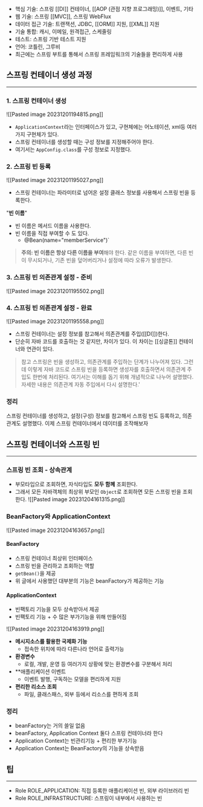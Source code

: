 - 핵심 기술: 스프링 [[DI]] 컨테이너, [[AOP (관점 지향 프로그래밍)]], 이벤트, 기타
- 웹 기술: 스프링 [[MVC]], 스프링 WebFlux
- 데이터 접근 기술: 트랜잭션, JDBC, [[ORM]] 지원, [[XML]] 지원
- 기술 통합: 캐시, 이메일, 원격접근, 스케줄링
- 테스트: 스프링 기반 테스트 지원
- 언어: 코틀린, 그루비
- 최근에는 스프링 부트를 통해서 스프링 프레임워크의 기술들을 편리하게 사용

## 스프링 컨테이너 생성 과정
---
### 1. 스프링 컨테이너 생성
![[Pasted image 20231201194815.png]]
- `ApplicationContext`라는 인터페이스가 있고, 구현체에는 어노테이션, xml등 여러가지 구현체가 있다.
- 스프링 컨테이너를 생성할 때는 구성 정보를 지정해주어야 한다.
- 여기서는 `AppConfig.class`를 구성 정보로 지정했다.

### 2. 스프링 빈 등록
![[Pasted image 20231201195027.png]]

- 스프링 컨테이너는 파라미터로 넘어온 설정 클래스 정보를 사용해서 스프링 빈을 등록한다.

"**빈 이름**"
- 빈 이름은 메서드 이름을 사용한다.
- 빈 이름을 직접 부여할 수 도 있다.
	- @Bean(name="memberService")`

> **주의: 빈 이름은 항상 다른 이름을 부여**해야 한다. 같은 이름을 부여하면, 다른 빈이 무시되거나, 기존 빈을 덮어버리거나 설정에 따라 오류가 발생한다.

### 3. 스프링 빈 의존관계 설정 - 준비
![[Pasted image 20231201195502.png]]

### 4. 스프링 빈 의존관계 설정 - 완료
![[Pasted image 20231201195558.png]]
- 스프링 컨테이너는 설정 정보를 참고해서 의존관계를 주입([[DI]])한다.
- 단순히 자바 코드를 호출하는 것 같지만, 차이가 있다. 이 차이는 [[싱글톤]] 컨테이너와 연관이 있다.

> 참고
> 스프링은 빈을 생성하고, 의존관계를 주입하는 단계가 나누어져 있다. 그런데 이렇게 자바 코드로 스프링 빈을 등록하면 생성자를 호출하면서 의존관계 주입도 한번에 처리된다. 여기서는 이해를 돕기 위해 개념적으로 나누어 설명했다. 자세한 내용은 의존관계 자동 주입에서 다시 설명한다.'

### 정리
스프링 컨테이너를 생성하고, 설정(구성) 정보를 참고해서 스프링 빈도 등록하고, 의존관계도 설명했다. 이제 스프링 컨테이너에서 데이터를 조작해보자


## 스프링 컨테이너와 스프링 빈
---
### 스프링 빈 조회 - 상속관계
- 부모타입으로 조회하면, 자식타입도 **모두 함꼐** 조회한다.
- 그래서 모든 자바객체의 최상위 부모인 `Object`로 조회하면 모든 스프링 빈을 조회한다.
![[Pasted image 20231204161315.png]]

### BeanFactory와 ApplicationContext

![[Pasted image 20231204163657.png]]
#### BeanFactory
- 스프링 컨테이너 최상위 인터페이스
- 스프링 빈을 관리하고 조회하는 역할
- `getBean()`을 제공
- 위 글에서 사용했던 대부분의 기능은 beanFactory가 제공하는 기능
#### ApplicationContext
- 빈팩토리 기능을 모두 상속받아서 제공
- 빈팩토리 기능 + 수 많은 부가기능을 위해 만들어짐

![[Pasted image 20231204163919.png]]
- **메시지소스를 활용한 국제화 기능**
	- 접속한 위치에 따라 다른나라 언어로 출력가능
- **환경변수**
	- 로컬, 개발, 운영 등 여러가지 상황에 맞는 환경변수를 구분해서 처리
- **애플리케이션 이벤트
	- 이벤트 발행, 구독하는 모델을 편리하게 지원
- **편리한 리소스 조회**
	- 파일, 클래스패스, 외부 등에서 리소스를 편하게 조회

### 정리
- beanFactory는 거의 쓸일 없음
- beanFactory, Application Context 둘다 스프링 컨테이너라 한다
- Application Context는 빈관리기능 + 편리한 부가기능
- Application Context는 BeanFactory의 기능을 상속받음



## 팁
---
- Role ROLE_APPLICATION: 직접 등록한 애플리케이션 빈, 외부 라이브러리 빈  
- Role ROLE_INFRASTRUCTURE: 스프링이 내부에서 사용하는 빈